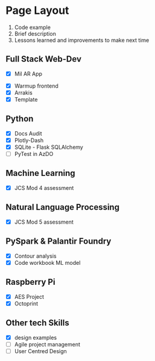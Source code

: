 # Page Layout

1. Code example
2. Brief description
3. Lessons learned and improvements to make next time

## Full Stack Web-Dev

- [x] Mil AR App
<!-- - [x] ExTracker Frontend
- [x] Habit Tracker -->
- [x] Warmup frontend
- [x] Arrakis
- [x] Template

## Python

- [x] Docs Audit
- [x] Plotly-Dash
- [x] SQLite - Flask SQLAlchemy
- [ ] PyTest in AzDO

## Machine Learning

- [x] JCS Mod 4 assessment

## Natural Language Processing

- [x] JCS Mod 5 assessment

## PySpark & Palantir Foundry

- [x] Contour analysis
- [x] Code workbook ML model

## Raspberry Pi

- [x] AES Project
- [x] Octoprint

## Other tech Skills

- [x] design examples
- [ ] Agile project management
- [ ] User Centred Design
